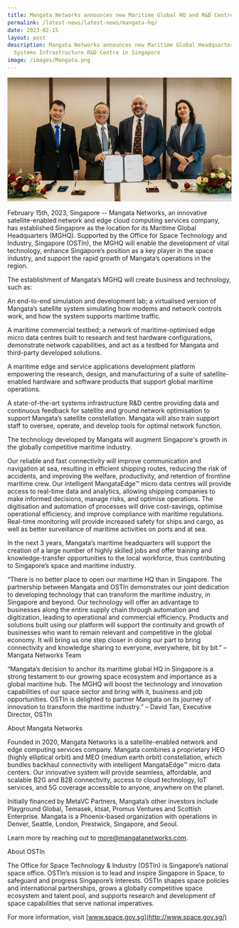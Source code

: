 ```yaml
---
title: Mangata Networks announces new Maritime Global HQ and R&D Centre in Singapore
permalink: /latest-news/latest-news/mangata-hq/
date: 2023-02-15
layout: post
description: Mangata Networks announces new Maritime Global Headquarters and
  Systems Infrastructure R&D Centre in Singapore
image: /images/Mangata.png
---
```

![](/images/Mangata.png)

February 15th, 2023, Singapore -- Mangata Networks, an innovative satellite-enabled network and edge cloud computing services company, has established Singapore as the location for its Maritime Global Headquarters (MGHQ). Supported by the Office for Space Technology and Industry, Singapore (OSTIn), the MGHQ will enable the development of vital technology, enhance Singapore’s position as a key player in the space industry, and support the rapid growth of Mangata’s operations in the region.  
  
The establishment of Mangata’s MGHQ will create business and technology, such as:  
  
An end-to-end simulation and development lab; a virtualised version of Mangata’s satellite system simulating how modems and network controls work, and how the system supports maritime traffic.  
  
A maritime commercial testbed; a network of maritime-optimised edge micro data centres built to research and test hardware configurations, demonstrate network capabilities, and act as a testbed for Mangata and third-party developed solutions.  
  
A maritime edge and service applications development platform empowering the research, design, and manufacturing of a suite of satellite-enabled hardware and software products that support global maritime operations.  
  
A state-of-the-art systems infrastructure R&D centre providing data and continuous feedback for satellite and ground network optimisation to support Mangata’s satellite constellation. Mangata will also train support staff to oversee, operate, and develop tools for optimal network function.  
  
The technology developed by Mangata will augment Singapore's growth in the globally competitive maritime industry.  
  
Our reliable and fast connectivity will improve communication and navigation at sea, resulting in efficient shipping routes, reducing the risk of accidents, and improving the welfare, productivity, and retention of frontline maritime crew. Our intelligent MangataEdge™ micro data centres will provide access to real-time data and analytics, allowing shipping companies to make informed decisions, manage risks, and optimise operations. The digitisation and automation of processes will drive cost-savings, optimise operational efficiency, and improve compliance with maritime regulations. Real-time monitoring will provide increased safety for ships and cargo, as well as better surveillance of maritime activities on ports and at sea.  
  
In the next 3 years, Mangata’s maritime headquarters will support the creation of a large number of highly skilled jobs and offer training and knowledge-transfer opportunities to the local workforce, thus contributing to Singapore’s space and maritime industry.  
  
“There is no better place to open our maritime HQ than in Singapore. The partnership between Mangata and OSTIn demonstrates our joint dedication to developing technology that can transform the maritime industry, in Singapore and beyond. Our technology will offer an advantage to businesses along the entire supply chain through automation and digitization, leading to operational and commercial efficiency. Products and solutions built using our platform will support the continuity and growth of businesses who want to remain relevant and competitive in the global economy. It will bring us one step closer in doing our part to bring connectivity and knowledge sharing to everyone, everywhere, bit by bit.” – Mangata Networks Team  
  
“Mangata’s decision to anchor its maritime global HQ in Singapore is a strong testament to our growing space ecosystem and importance as a global maritime hub. The MGHQ will boost the technology and innovation capabilities of our space sector and bring with it, business and job opportunities. OSTIn is delighted to partner Mangata on its journey of innovation to transform the maritime industry.” – David Tan, Executive Director, OSTIn  
  
About Mangata Networks  
  
Founded in 2020, Mangata Networks is a satellite-enabled network and edge computing services company. Mangata combines a proprietary HEO (highly elliptical orbit) and MEO (medium earth orbit) constellation, which bundles backhaul connectivity with intelligent MangataEdge™ micro data centers. Our innovative system will provide seamless, affordable, and scalable B2G and B2B connectivity, access to cloud technology, IoT services, and 5G coverage accessible to anyone, anywhere on the planet.  
  
Initially financed by MetaVC Partners, Mangata’s other investors include Playground Global, Temasek, ktsat, Promus Ventures and Scottish Enterprise. Mangata is a Phoenix-based organization with operations in Denver, Seattle, London, Prestwick, Singapore, and Seoul.  
  
Learn more by reaching out to [more@mangatanetworks.com](mailto:more@mangatanetworks.com).  
  
About OSTIn  
  
The Office for Space Technology & Industry (OSTIn) is Singapore’s national space office. OSTIn’s mission is to lead and inspire Singapore in Space, to safeguard and progress Singapore’s interests. OSTIn shapes space policies and international partnerships, grows a globally competitive space ecosystem and talent pool, and supports research and development of space capabilities that serve national imperatives.  
  
For more information, visit [www.space.gov.sg](http://www.space.gov.sg/)